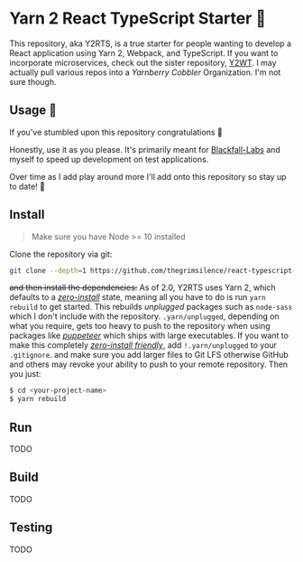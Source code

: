 # Yarn 2 React TypeScript Starter 💼

This repository, aka Y2RTS, is a true starter for people wanting to develop a React application using Yarn 2, Webpack, and TypeScript. If you want to incorporate microservices, check out the sister repository, [Y2WT](https://github.com/TheGrimSilence/yarn-2-webpcack-typescript-starter.git). I may actually pull various repos into a _Yarnberry Cobbler_ Organization. I'm not sure though.

## Usage 🚀

If you've stumbled upon this repository congratulations 🎉

Honestly, use it as you please. It's primarily meant for [Blackfall-Labs](https://blackfall-labs.com) and myself to speed up development on test applications.

Over time as I add play around more I'll add onto this repository
so stay up to date! 🏁

## Install

> Make sure you have Node >= 10 installed

Clone the repository via git:

```bash
git clone --depth=1 https://github.com/thegrimsilence/react-typescript-boilerplate.git <your-project-name>
```

~~and then install the dependencies:~~
As of 2.0, Y2RTS uses Yarn 2, which defaults to a [_zero-install_](https://yarnpkg.com/features/zero-installs) state, meaning all you have to do is run `yarn rebuild` to get started. This rebuilds _unplugged_ packages such as `node-sass` which I don't include with the repository. `.yarn/unplugged`, depending on what you require, gets too heavy to push to the repository when using packages like [_puppeteer_](https://yarnpkg.com/package/puppeteer) which ships with large executables. If you want to make this completely [_zero-install friendly_](https://yarnpkg.com/advanced/qa#which-files-should-be-gitignored), add `!.yarn/unplugged` to your `.gitignore`. and make sure you add larger files to Git LFS otherwise GitHub and others may revoke your ability to push to your remote repository. Then you just:

```bash
$ cd <your-project-name>
$ yarn rebuild
```

## Run

TODO

## Build

TODO

## Testing

TODO
